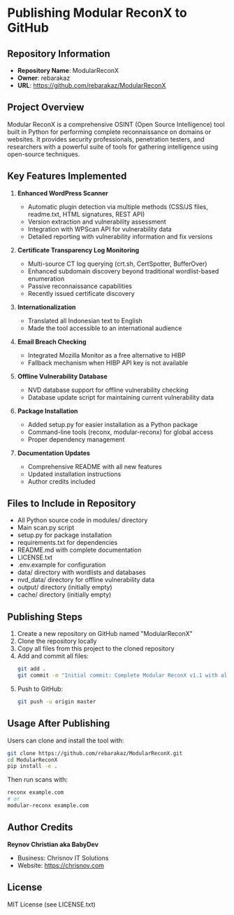 # Publishing Modular ReconX to GitHub

## Repository Information
- **Repository Name**: ModularReconX
- **Owner**: rebarakaz
- **URL**: https://github.com/rebarakaz/ModularReconX

## Project Overview
Modular ReconX is a comprehensive OSINT (Open Source Intelligence) tool built in Python for performing complete reconnaissance on domains or websites. It provides security professionals, penetration testers, and researchers with a powerful suite of tools for gathering intelligence using open-source techniques.

## Key Features Implemented
1. **Enhanced WordPress Scanner**
   - Automatic plugin detection via multiple methods (CSS/JS files, readme.txt, HTML signatures, REST API)
   - Version extraction and vulnerability assessment
   - Integration with WPScan API for vulnerability data
   - Detailed reporting with vulnerability information and fix versions

2. **Certificate Transparency Log Monitoring**
   - Multi-source CT log querying (crt.sh, CertSpotter, BufferOver)
   - Enhanced subdomain discovery beyond traditional wordlist-based enumeration
   - Passive reconnaissance capabilities
   - Recently issued certificate discovery

3. **Internationalization**
   - Translated all Indonesian text to English
   - Made the tool accessible to an international audience

4. **Email Breach Checking**
   - Integrated Mozilla Monitor as a free alternative to HIBP
   - Fallback mechanism when HIBP API key is not available

5. **Offline Vulnerability Database**
   - NVD database support for offline vulnerability checking
   - Database update script for maintaining current vulnerability data

6. **Package Installation**
   - Added setup.py for easier installation as a Python package
   - Command-line tools (reconx, modular-reconx) for global access
   - Proper dependency management

7. **Documentation Updates**
   - Comprehensive README with all new features
   - Updated installation instructions
   - Author credits included

## Files to Include in Repository
- All Python source code in modules/ directory
- Main scan.py script
- setup.py for package installation
- requirements.txt for dependencies
- README.md with complete documentation
- LICENSE.txt
- .env.example for configuration
- data/ directory with wordlists and databases
- nvd_data/ directory for offline vulnerability data
- output/ directory (initially empty)
- cache/ directory (initially empty)

## Publishing Steps
1. Create a new repository on GitHub named "ModularReconX"
2. Clone the repository locally
3. Copy all files from this project to the cloned repository
4. Add and commit all files:
   ```bash
   git add .
   git commit -m "Initial commit: Complete Modular ReconX v1.1 with all features"
   ```
5. Push to GitHub:
   ```bash
   git push -u origin master
   ```

## Usage After Publishing
Users can clone and install the tool with:
```bash
git clone https://github.com/rebarakaz/ModularReconX.git
cd ModularReconX
pip install -e .
```

Then run scans with:
```bash
reconx example.com
# or
modular-reconx example.com
```

## Author Credits
**Reynov Christian aka BabyDev**
- Business: Chrisnov IT Solutions
- Website: https://chrisnov.com

## License
MIT License (see LICENSE.txt)